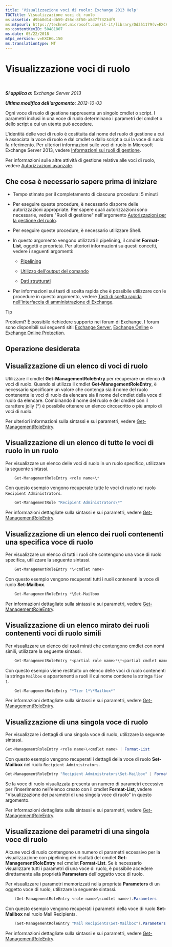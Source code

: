 ```yaml
---
title: 'Visualizzazione voci di ruolo: Exchange 2013 Help'
TOCTitle: Visualizzazione voci di ruolo
ms:assetid: d9bb0d14-db59-456c-8f50-a8d7f7323df9
ms:mtpsurl: https://technet.microsoft.com/it-it/library/Dd351179(v=EXCHG.150)
ms:contentKeyID: 50481807
ms.date: 05/22/2018
mtps_version: v=EXCHG.150
ms.translationtype: MT
---
```


# Visualizzazione voci di ruolo

 

_**Si applica a:** Exchange Server 2013_

_**Ultima modifica dell'argomento:** 2012-10-03_

Ogni voce di ruolo di gestione rappresenta un singolo cmdlet o script. I parametri inclusi in una voce di ruolo determinano i parametri del cmdlet o dello script a cui un utente può accedere.

L'identità delle voci di ruolo è costituita dal nome del ruolo di gestione a cui è associata la voce di ruolo e dal cmdlet o dallo script a cui la voce di ruolo fa riferimento. Per ulteriori informazioni sulle voci di ruolo in Microsoft Exchange Server 2013, vedere [Informazioni sui ruoli di gestione](understanding-management-roles-exchange-2013-help.md).

Per informazioni sulle altre attività di gestione relative alle voci di ruolo, vedere [Autorizzazioni avanzate](advanced-permissions-exchange-2013-help.md).

## Che cosa è necessario sapere prima di iniziare

  - Tempo stimato per il completamento di ciascuna procedura: 5 minuti

  - Per eseguire queste procedure, è necessario disporre delle autorizzazioni appropriate. Per sapere quali autorizzazioni sono necessarie, vedere "Ruoli di gestione" nell'argomento [Autorizzazioni per la gestione del ruolo](role-management-permissions-exchange-2013-help.md).

  - Per eseguire queste procedure, è necessario utilizzare Shell.

  - In questo argomento vengono utilizzati il pipelining, il cmdlet **Format-List**, oggetti e proprietà. Per ulteriori informazioni su questi concetti, vedere i seguenti argomenti:
    
      - [Pipelining](https://technet.microsoft.com/it-it/library/aa998260\(v=exchg.150\))
    
      - [Utilizzo dell'output del comando](working-with-command-output-exchange-2013-help.md)
    
      - [Dati strutturati](https://technet.microsoft.com/it-it/library/aa996386\(v=exchg.150\))

  - Per informazioni sui tasti di scelta rapida che è possibile utilizzare con le procedure in questo argomento, vedere [Tasti di scelta rapida nell'interfaccia di amministrazione di Exchange](keyboard-shortcuts-in-the-exchange-admin-center-exchange-online-protection-help.md).


> [!TIP]
> Problemi? È possibile richiedere supporto nei forum di Exchange. I forum sono disponibili sui seguenti siti: <A href="https://go.microsoft.com/fwlink/p/?linkid=60612">Exchange Server</A>, <A href="https://go.microsoft.com/fwlink/p/?linkid=267542">Exchange Online</A> o <A href="https://go.microsoft.com/fwlink/p/?linkid=285351">Exchange Online Protection</A>.



## Operazione desiderata

## Visualizzazione di un elenco di voci di ruolo

Utilizzare il cmdlet **Get-ManagementRoleEntry** per recuperare un elenco di voci di ruolo. Quando si utilizza il cmdlet **Get-ManagementRoleEntry**, è necessario specificare un valore che contenga sia il nome del ruolo contenente le voci di ruolo da elencare sia il nome del cmdlet della voce di ruolo da elencare. Combinando il nome del ruolo e del cmdlet con il carattere jolly (\*) è possibile ottenere un elenco circoscritto o più ampio di voci di ruolo.

Per ulteriori informazioni sulla sintassi e sui parametri, vedere [Get-ManagementRoleEntry](https://technet.microsoft.com/it-it/library/dd335210\(v=exchg.150\)).

## Visualizzazione di un elenco di tutte le voci di ruolo in un ruolo

Per visualizzare un elenco delle voci di ruolo in un ruolo specifico, utilizzare la seguente sintassi.

```powershell
    Get-ManagementRoleEntry <role name>\*
```

Con questo esempio vengono recuperate tutte le voci di ruolo nel ruolo `Recipient Administrators`.

```powershell
    Get-ManagementRole "Recipient Administrators\*"
```

Per informazioni dettagliate sulla sintassi e sui parametri, vedere [Get-ManagementRoleEntry](https://technet.microsoft.com/it-it/library/dd335210\(v=exchg.150\)).

## Visualizzazione di un elenco dei ruoli contenenti una specifica voce di ruolo

Per visualizzare un elenco di tutti i ruoli che contengono una voce di ruolo specifica, utilizzare la seguente sintassi.

```powershell
    Get-ManagementRoleEntry *\<cmdlet name>
```

Con questo esempio vengono recuperati tutti i ruoli contenenti la voce di ruolo **Set-Mailbox**.

```powershell
    Get-ManagementRoleEntry *\Set-Mailbox
```

Per informazioni dettagliate sulla sintassi e sui parametri, vedere [Get-ManagementRoleEntry](https://technet.microsoft.com/it-it/library/dd335210\(v=exchg.150\)).

## Visualizzazione di un elenco mirato dei ruoli contenenti voci di ruolo simili

Per visualizzare un elenco dei ruoli mirati che contengono cmdlet con nomi simili, utilizzare la seguente sintassi.
```powershell
    Get-ManagementRoleEntry *<partial role name>*\*<partial cmdlet name>*
```
Con questo esempio viene restituito un elenco delle voci di ruolo contenenti la stringa `Mailbox` e appartenenti a ruoli il cui nome contiene la stringa `Tier 1`.
```powershell
    Get-ManagementRoleEntry "*Tier 1*\*Mailbox*"
```
Per informazioni dettagliate sulla sintassi e sui parametri, vedere [Get-ManagementRoleEntry](https://technet.microsoft.com/it-it/library/dd335210\(v=exchg.150\)).

## Visualizzazione di una singola voce di ruolo

Per visualizzare i dettagli di una singola voce di ruolo, utilizzare la seguente sintassi.

```powershell
Get-ManagementRoleEntry <role name>\<cmdlet name> | Format-List
```

Con questo esempio vengono recuperati i dettagli della voce di ruolo **Set-Mailbox** nel ruolo `Recipient Administrators`.

```powershell
Get-ManagementRoleEntry "Recipient Administrators\Set-Mailbox" | Format-List
```

Se la voce di ruolo visualizzata presenta un numero di parametri eccessivo per l'inserimento nell'elenco creato con il cmdlet **Format-List**, vedere "Visualizzazione dei parametri di una singola voce di ruolo" in questo argomento.

Per informazioni dettagliate sulla sintassi e sui parametri, vedere [Get-ManagementRoleEntry](https://technet.microsoft.com/it-it/library/dd335210\(v=exchg.150\)).

## Visualizzazione dei parametri di una singola voce di ruolo

Alcune voci di ruolo contengono un numero di parametri eccessivo per la visualizzazione con pipelining dei risultati del cmdlet **Get-ManagementRoleEntry** nel cmdlet **Format-List**. Se è necessario visualizzare tutti i parametri di una voce di ruolo, è possibile accedere direttamente alla proprietà **Parameters** dell'oggetto voce di ruolo.

Per visualizzare i parametri memorizzati nella proprietà **Parameters** di un oggetto voce di ruolo, utilizzare la seguente sintassi.
```powershell
    (Get-ManagementRoleEntry <role name>\<cmdlet name>).Parameters
```
Con questo esempio vengono recuperati i parametri della voce di ruolo **Set-Mailbox** nel ruolo Mail Recipients.
```powershell
    (Get-ManagementRoleEntry "Mail Recipients\Set-Mailbox").Parameters
```
Per informazioni dettagliate sulla sintassi e sui parametri, vedere [Get-ManagementRoleEntry](https://technet.microsoft.com/it-it/library/dd335210\(v=exchg.150\)).

